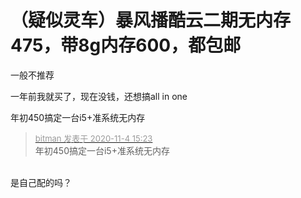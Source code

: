 # （疑似灵车）暴风播酷云二期无内存475，带8g内存600，都包邮


一般不推荐

一年前我就买了，现在没钱，还想搞all in one

年初450搞定一台i5+准系统无内存

<div class="quote"><blockquote><font size="2"><a href="https://www.hostloc.com/forum.php?mod=redirect&amp;goto=findpost&amp;pid=9401968&amp;ptid=762301" target="_blank"><font color="#999999">bitman 发表于 2020-11-4 15:23</font></a></font><br />
年初450搞定一台i5+准系统无内存</blockquote></div><br />
是自己配的吗？
